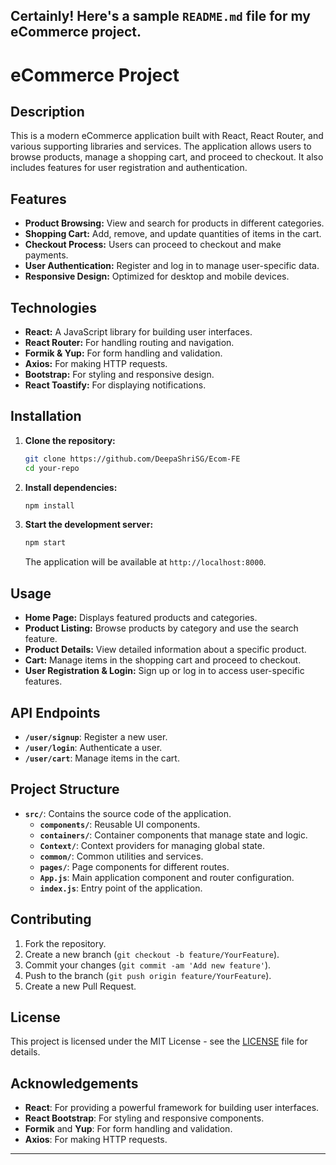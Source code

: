 Certainly! Here's a sample `README.md` file for my eCommerce project. 
---

# eCommerce Project

## Description

This is a modern eCommerce application built with React, React Router, and various supporting libraries and services. The application allows users to browse products, manage a shopping cart, and proceed to checkout. It also includes features for user registration and authentication.

## Features

- **Product Browsing:** View and search for products in different categories.
- **Shopping Cart:** Add, remove, and update quantities of items in the cart.
- **Checkout Process:** Users can proceed to checkout and make payments.
- **User Authentication:** Register and log in to manage user-specific data.
- **Responsive Design:** Optimized for desktop and mobile devices.

## Technologies

- **React:** A JavaScript library for building user interfaces.
- **React Router:** For handling routing and navigation.
- **Formik & Yup:** For form handling and validation.
- **Axios:** For making HTTP requests.
- **Bootstrap:** For styling and responsive design.
- **React Toastify:** For displaying notifications.

## Installation

1. **Clone the repository:**

   ```bash
   git clone https://github.com/DeepaShriSG/Ecom-FE
   cd your-repo
   ```

2. **Install dependencies:**

   ```bash
   npm install
   ```

3. **Start the development server:**

   ```bash
   npm start
   ```

   The application will be available at `http://localhost:8000`.

## Usage

- **Home Page:** Displays featured products and categories.
- **Product Listing:** Browse products by category and use the search feature.
- **Product Details:** View detailed information about a specific product.
- **Cart:** Manage items in the shopping cart and proceed to checkout.
- **User Registration & Login:** Sign up or log in to access user-specific features.

## API Endpoints

- **`/user/signup`**: Register a new user.
- **`/user/login`**: Authenticate a user.
- **`/user/cart`**: Manage items in the cart.

## Project Structure

- **`src/`**: Contains the source code of the application.
  - **`components/`**: Reusable UI components.
  - **`containers/`**: Container components that manage state and logic.
  - **`Context/`**: Context providers for managing global state.
  - **`common/`**: Common utilities and services.
  - **`pages/`**: Page components for different routes.
  - **`App.js`**: Main application component and router configuration.
  - **`index.js`**: Entry point of the application.

## Contributing

1. Fork the repository.
2. Create a new branch (`git checkout -b feature/YourFeature`).
3. Commit your changes (`git commit -am 'Add new feature'`).
4. Push to the branch (`git push origin feature/YourFeature`).
5. Create a new Pull Request.

## License

This project is licensed under the MIT License - see the [LICENSE](LICENSE) file for details.

## Acknowledgements

- **React**: For providing a powerful framework for building user interfaces.
- **React Bootstrap**: For styling and responsive components.
- **Formik** and **Yup**: For form handling and validation.
- **Axios**: For making HTTP requests.

---
